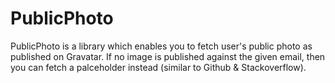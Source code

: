 # PublicPhoto
PublicPhoto is a library which enables you to fetch user's public photo as published on Gravatar.  If no image is published against the given email, then you can fetch a palceholder instead (similar to Github &amp; Stackoverflow).
